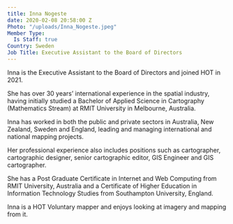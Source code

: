 ```yaml
---
title: Inna Nogeste
date: 2020-02-08 20:58:00 Z
Photo: "/uploads/Inna_Nogeste.jpeg"
Member Type:
  Is Staff: true
Country: Sweden
Job Title: Executive Assistant to the Board of Directors
---
```


Inna is the Executive Assistant to the Board of Directors and joined HOT in 2021.

She has over 30 years’ international experience in the spatial industry, having initially studied a Bachelor of Applied Science in Cartography (Mathematics Stream) at RMIT University in Melbourne, Australia. 

Inna has worked in both the public and private sectors in Australia, New Zealand, Sweden and England, leading and managing international and national mapping projects. 

Her professional experience also includes positions such as cartographer, cartographic designer, senior cartographic editor, GIS Engineer and GIS cartographer. 

She has a Post Graduate Certificate in Internet and Web Computing from RMIT University, Australia and a Certificate of Higher Education in Information Technology Studies from Southampton University, England.

Inna is a HOT Voluntary mapper and enjoys looking at imagery and mapping from it.
